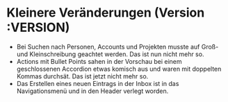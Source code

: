 # Kleinere Veränderungen (Version :VERSION)

- Bei Suchen nach Personen, Accounts und Projekten musste auf Groß- und Kleinschreibung geachtet werden. Das ist nun nicht mehr so.
- Actions mit Bullet Points sahen in der Vorschau bei einem geschlossenen Accordion etwas komisch aus und waren mit doppelten Kommas durchsät. Das ist jetzt nicht mehr so.
- Das Erstellen eines neuen Eintrags in der Inbox ist in das Navigationsmenü und in den Header verlegt worden.
